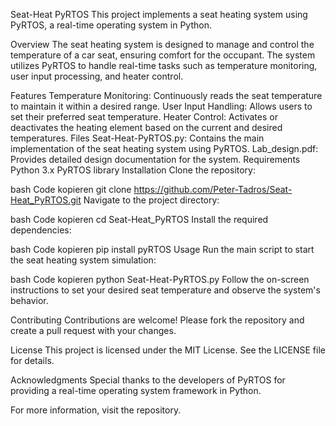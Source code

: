 
Seat-Heat PyRTOS
This project implements a seat heating system using PyRTOS, a real-time operating system in Python.

Overview
The seat heating system is designed to manage and control the temperature of a car seat, ensuring comfort for the occupant. The system utilizes PyRTOS to handle real-time tasks such as temperature monitoring, user input processing, and heater control.

Features
Temperature Monitoring: Continuously reads the seat temperature to maintain it within a desired range.
User Input Handling: Allows users to set their preferred seat temperature.
Heater Control: Activates or deactivates the heating element based on the current and desired temperatures.
Files
Seat-Heat-PyRTOS.py: Contains the main implementation of the seat heating system using PyRTOS.
Lab_design.pdf: Provides detailed design documentation for the system.
Requirements
Python 3.x
PyRTOS library
Installation
Clone the repository:

bash
Code kopieren
git clone https://github.com/Peter-Tadros/Seat-Heat_PyRTOS.git
Navigate to the project directory:

bash
Code kopieren
cd Seat-Heat_PyRTOS
Install the required dependencies:

bash
Code kopieren
pip install pyRTOS
Usage
Run the main script to start the seat heating system simulation:

bash
Code kopieren
python Seat-Heat-PyRTOS.py
Follow the on-screen instructions to set your desired seat temperature and observe the system's behavior.

Contributing
Contributions are welcome! Please fork the repository and create a pull request with your changes.

License
This project is licensed under the MIT License. See the LICENSE file for details.

Acknowledgments
Special thanks to the developers of PyRTOS for providing a real-time operating system framework in Python.

For more information, visit the repository.

